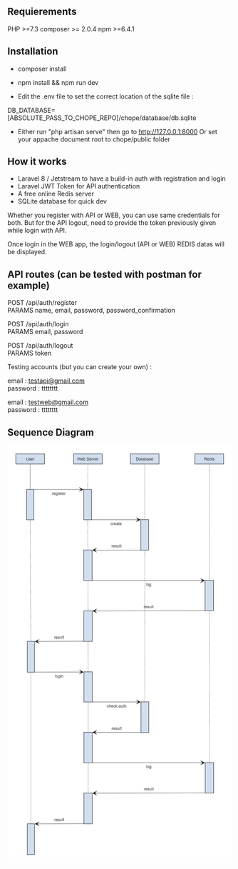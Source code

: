 ## Requierements

PHP >=7.3
composer >= 2.0.4
npm >=6.4.1

## Installation

- composer install
- npm install && npm run dev

- Edit the .env file to set the correct location of the sqlite file :

DB_DATABASE=[ABSOLUTE_PASS_TO_CHOPE_REPO]/chope/database/db.sqlite

- Either run "php artisan serve" then go to http://127.0.0.1:8000
Or set your appache document root to chope/public folder

## How it works

- Laravel 8 / Jetstream to have a build-in auth with registration and login
- Laravel JWT Token for API authentication
- A free online Redis server
- SQLite database for quick dev

Whether you register with API or WEB, you can use same credentials for both. But for the API logout, need to provide the token previously given while login with API.

Once login in the WEB app, the login/logout (API or WEB) REDIS datas will be displayed.

## API routes (can be tested with postman for example)

POST /api/auth/register <br/>
PARAMS name, email, password, password_confirmation<br/>

POST /api/auth/login<br/>
PARAMS email, password<br/>

POST /api/auth/logout<br/>
PARAMS token<br/>

Testing accounts (but you can create your own) :

email : testapi@gmail.com <br/>
password : tttttttt <br/>

email : testweb@gmail.com <br/>
password : tttttttt <br/>

## Sequence Diagram

![alt text](https://raw.githubusercontent.com/jcduhail/chope/main/diagram.png)
